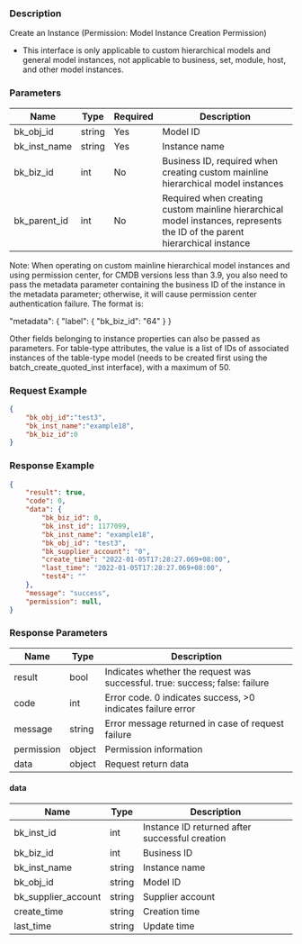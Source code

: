 ### Description

Create an Instance (Permission: Model Instance Creation Permission)

- This interface is only applicable to custom hierarchical models and general model instances, not applicable to
  business, set, module, host, and other model instances.

### Parameters

| Name         | Type   | Required | Description                                                                                                                |
|--------------|--------|----------|----------------------------------------------------------------------------------------------------------------------------|
| bk_obj_id    | string | Yes      | Model ID                                                                                                                   |
| bk_inst_name | string | Yes      | Instance name                                                                                                              |
| bk_biz_id    | int    | No       | Business ID, required when creating custom mainline hierarchical model instances                                           |
| bk_parent_id | int    | No       | Required when creating custom mainline hierarchical model instances, represents the ID of the parent hierarchical instance |

Note: When operating on custom mainline hierarchical model instances and using permission center, for CMDB versions less
than 3.9, you also need to pass the metadata parameter containing the business ID of the instance in the metadata
parameter; otherwise, it will cause permission center authentication failure. The format is:

"metadata": { "label": { "bk_biz_id": "64" } }

Other fields belonging to instance properties can also be passed as parameters. For table-type attributes, the value is
a list of IDs of associated instances of the table-type model (needs to be created first using the
batch_create_quoted_inst interface), with a maximum of 50.

### Request Example

```json
{
    "bk_obj_id":"test3",
    "bk_inst_name":"example18",
    "bk_biz_id":0
}
```

### Response Example

```json
{
    "result": true,
    "code": 0,
    "data": {
        "bk_biz_id": 0,
        "bk_inst_id": 1177099,
        "bk_inst_name": "example18",
        "bk_obj_id": "test3",
        "bk_supplier_account": "0",
        "create_time": "2022-01-05T17:28:27.069+08:00",
        "last_time": "2022-01-05T17:28:27.069+08:00",
        "test4": ""
    },
    "message": "success",
    "permission": null,
}
```

### Response Parameters

| Name       | Type   | Description                                                                 |
|------------|--------|-----------------------------------------------------------------------------|
| result     | bool   | Indicates whether the request was successful. true: success; false: failure |
| code       | int    | Error code. 0 indicates success, >0 indicates failure error                 |
| message    | string | Error message returned in case of request failure                           |
| permission | object | Permission information                                                      |
| data       | object | Request return data                                                         |

#### data

| Name                | Type   | Description                                    |
|---------------------|--------|------------------------------------------------|
| bk_inst_id          | int    | Instance ID returned after successful creation |
| bk_biz_id           | int    | Business ID                                    |
| bk_inst_name        | string | Instance name                                  |
| bk_obj_id           | string | Model ID                                       |
| bk_supplier_account | string | Supplier account                               |
| create_time         | string | Creation time                                  |
| last_time           | string | Update time                                    |
